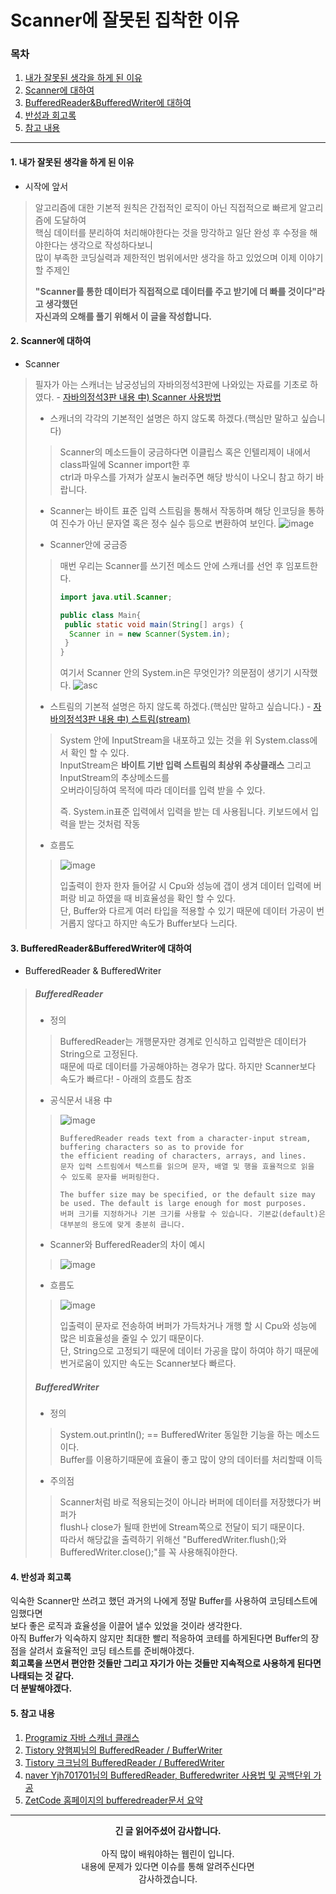 # Scanner에 잘못된 집착한 이유
### 목차
 1. [내가 잘못된 생각을 하게 된 이유](https://github.com/hongcoding94/Daily-Coding-Test-java/blob/main/%EC%95%8C%EA%B3%A0%EB%A6%AC%EC%A6%98%20%ED%9A%8C%EA%B3%A0%EB%A1%9D/Scanner%EC%97%90%20%EC%9E%98%EB%AA%BB%EB%90%9C%20%EC%A7%91%EC%B0%A9%ED%95%9C%20%EC%9D%B4%EC%9C%A0.md#1-%EB%82%B4%EA%B0%80-%EC%9E%98%EB%AA%BB%EB%90%9C-%EC%83%9D%EA%B0%81%EC%9D%84-%ED%95%98%EA%B2%8C-%EB%90%9C-%EC%9D%B4%EC%9C%A0)
 2. [Scanner에 대하여](https://github.com/hongcoding94/Daily-Coding-Test-java/blob/main/%EC%95%8C%EA%B3%A0%EB%A6%AC%EC%A6%98%20%ED%9A%8C%EA%B3%A0%EB%A1%9D/Scanner%EC%97%90%20%EC%9E%98%EB%AA%BB%EB%90%9C%20%EC%A7%91%EC%B0%A9%ED%95%9C%20%EC%9D%B4%EC%9C%A0.md#2-scanner%EC%97%90-%EB%8C%80%ED%95%98%EC%97%AC)
 3. [BufferedReader&BufferedWriter에 대하여](https://github.com/hongcoding94/Daily-Coding-Test-java/blob/main/%EC%95%8C%EA%B3%A0%EB%A6%AC%EC%A6%98%20%ED%9A%8C%EA%B3%A0%EB%A1%9D/Scanner%EC%97%90%20%EC%9E%98%EB%AA%BB%EB%90%9C%20%EC%A7%91%EC%B0%A9%ED%95%9C%20%EC%9D%B4%EC%9C%A0.md#3-bufferedreaderbufferedwriter%EC%97%90-%EB%8C%80%ED%95%98%EC%97%AC)
 4. [반성과 회고록](https://github.com/hongcoding94/Daily-Coding-Test-java/blob/main/%EC%95%8C%EA%B3%A0%EB%A6%AC%EC%A6%98%20%ED%9A%8C%EA%B3%A0%EB%A1%9D/Scanner%EC%97%90%20%EC%9E%98%EB%AA%BB%EB%90%9C%20%EC%A7%91%EC%B0%A9%ED%95%9C%20%EC%9D%B4%EC%9C%A0.md#4-%EB%B0%98%EC%84%B1%EA%B3%BC-%ED%9A%8C%EA%B3%A0%EB%A1%9D)
 5. [참고 내용](https://github.com/hongcoding94/Daily-Coding-Test-java/blob/main/%EC%95%8C%EA%B3%A0%EB%A6%AC%EC%A6%98%20%ED%9A%8C%EA%B3%A0%EB%A1%9D/Scanner%EC%97%90%20%EC%9E%98%EB%AA%BB%EB%90%9C%20%EC%A7%91%EC%B0%A9%ED%95%9C%20%EC%9D%B4%EC%9C%A0.md#5-%EC%B0%B8%EA%B3%A0-%EB%82%B4%EC%9A%A9) 

---

#### 1. 내가 잘못된 생각을 하게 된 이유

 - 시작에 앞서
 > 알고리즘에 대한 기본적 원칙은 간접적인 로직이 아닌 직접적으로 빠르게 알고리즘에 도달하여 <br/>
 > 핵심 데이터를 분리하여 처리해야한다는 것을 망각하고 일단 완성 후 수정을 해야한다는 생각으로 작성하다보니<br/>
 > 많이 부족한 코딩실력과 제한적인 범위에서만 생각을 하고 있었으며 이제 이야기 할 주제인<br/>
 > 
 > **"Scanner를 통한 데이터가 직접적으로 데이터를 주고 받기에 더 빠를 것이다"라고 생각했던<br/>
 > 자신과의 오해를 풀기 위해서 이 글을 작성합니다.**

#### 2. Scanner에 대하여

 - Scanner
 > 필자가 아는 스캐너는 남궁성님의 자바의정석3판에 나와있는 자료를 기초로 하였다. - [자바의정석3판 내용 中) Scanner 사용방법](https://github.com/hongcoding94/java_storage/blob/main/Chapter02.%20%EB%B3%80%EC%88%98(Variable).md#2-6-%ED%99%94%EB%A9%B4%EC%97%90%EC%84%9C-%EC%9E%85%EB%A0%A5%EB%B0%9B%EA%B8%B0)
 >  - 스캐너의 각각의 기본적인 설명은 하지 않도록 하겠다.(핵심만 말하고 싶습니다)
 >  > Scanner의 메소드들이 궁금하다면 이클립스 혹은 인텔리제이 내에서 class파일에 Scanner import한 후 <br/> 
 >  > ctrl과 마우스를 가져가 살포시 눌러주면 해당 방식이 나오니 참고 하기 바랍니다.
 >  
 >  - Scanner는 바이트 표준 입력 스트림을 통해서 작동하며 해당 인코딩을 통하여 진수가 아닌 문자열 혹은 정수 실수 등으로 변환하여 보인다.
 >  ![image](https://user-images.githubusercontent.com/66407386/179672607-cc3f6b1d-1140-49fa-a243-77c5abf27e24.png)
 > 
 >  - Scanner안에 궁금증<br/>
 >  > 매번 우리는 Scanner를 쓰기전 메소드 안에 스캐너를 선언 후 임포트한다.
 >  > ```java
 >  > import java.util.Scanner;
 >  > 
 >  > public class Main{
 >  >  public static void main(String[] args) {
 >  >   Scanner in = new Scanner(System.in);
 >  >  }
 >  > }
 >  > ```
 >  > 여기서 Scanner 안의 System.in은 무엇인가? 의문점이 생기기 시작했다.
 >  > ![asc](https://user-images.githubusercontent.com/66407386/179691369-a4b2e2aa-dcdb-4797-9b19-43c9ec76ca4f.png)
 >  > 
 >  > 
 >  - 스트림의 기본적 설명은 하지 않도록 하겠다.(핵심만 말하고 싶습니다.) - [자바의정석3판 내용 中) 스트림(stream)](https://github.com/hongcoding94/java_storage/blob/main/Chapter14.%20%EB%9E%8C%EB%8B%A4%EC%99%80%20%EC%8A%A4%ED%8A%B8%EB%A6%BC.md#%EC%8A%A4%ED%8A%B8%EB%A6%BCstream)<br/>
 >  > System 안에 InputStream을 내포하고 있는 것을 위 System.class에서 확인 할 수 있다.<br/>
 >  > InputStream은 **바이트 기반 입력 스트림의 최상위 추상클래스** 그리고 InputStream의 추상메소드를<br/>
 >  > 오버라이딩하여 목적에 따라 데이터를 입력 받을 수 있다.
 >  > 
 >  > 즉. System.in표준 입력에서 입력을 받는 데 사용됩니다. 키보드에서 입력을 받는 것처럼 작동
 >  > 
 >  
 >  - 흐름도
 >  > ![image](https://user-images.githubusercontent.com/66407386/179727520-0ef09725-1083-42c1-9d72-8fb38b244b5d.png)
 >  > 
 >  > 입출력이 한자 한자 들어갈 시 Cpu와 성능에 갭이 생겨 데이터 입력에 버퍼랑 비교 하였을 때 비효율성을 확인 할 수 있다.<br/>
 >  > 단, Buffer와 다르게 여러 타입을 적용할 수 있기 때문에 데이터 가공이 번거롭지 않다고 하지만 속도가 Buffer보다 느리다.

#### 3. BufferedReader&BufferedWriter에 대하여

 - BufferedReader & BufferedWriter
 >  ##### BufferedReader
 >  - 정의
 >  > BufferedReader는 개행문자만 경계로 인식하고 입력받은 데이터가 String으로 고정된다.<br/>
 >  > 때문에 따로 데이터를 가공해야하는 경우가 많다. 하지만 Scanner보다 속도가 빠르다! - 아래의 흐름도 참조
 >  > 
 >  - 공식문서 내용 中
 >  > ![image](https://user-images.githubusercontent.com/66407386/179772959-72c0b474-afe5-4c33-b89b-7a79a2441147.png)
 >  > 
 >  > ```text
 >  > BufferedReader reads text from a character-input stream, buffering characters so as to provide for 
 >  > the efficient reading of characters, arrays, and lines.
 >  > 문자 입력 스트림에서 텍스트를 읽으며 문자, 배열 및 행을 효율적으로 읽을 수 있도록 문자를 버퍼링한다.
 >  > 
 >  > The buffer size may be specified, or the default size may be used. The default is large enough for most purposes.
 >  > 버퍼 크기를 지정하거나 기본 크기를 사용할 수 있습니다. 기본값(default)은 대부분의 용도에 맞게 충분히 큽니다.
 >  > ```
 >  > 
 >  - Scanner와 BufferedReader의 차이 예시
 >  > ![image](https://user-images.githubusercontent.com/66407386/179776195-c1ebc33c-5c05-4943-a07c-4193ca9c3c33.png)
 >  >
 >  - 흐름도
 >  > ![image](https://user-images.githubusercontent.com/66407386/179729363-bd399be7-e5de-4313-a8a2-e79f5c9696bb.png)
 >  > 
 >  > 입출력이 문자로 전송하여 버퍼가 가득차거나 개행 할 시 Cpu와 성능에 많은 비효율성을 줄일 수 있기 때문이다.<br/>
 >  > 단, String으로 고정되기 때문에 데이터 가공을 많이 하여야 하기 때문에 번거로움이 있지만 속도는 Scanner보다 빠르다.
 >  >
 >  ##### BufferedWriter
 >  - 정의
 >  > System.out.println(); == BufferedWriter 동일한 기능을 하는 메소드이다.<br/>
 >  > Buffer를 이용하기때문에 효율이 좋고 많이 양의 데이터를 처리할때 이득
 >  > 
 >  - 주의점
 >  > Scanner처럼 바로 적용되는것이 아니라 버퍼에 데이터를 저장했다가 버퍼가<br/>
 >  > flush나 close가 될때 한번에 Stream쪽으로 전달이 되기 때문이다.<br/>
 >  > 따라서 해당값을 출력하기 위해선 "BufferedWriter.flush();와 BufferedWriter.close();"를 꼭 사용해줘야한다.

#### 4. 반성과 회고록

 익숙한 Scanner만 쓰려고 했던 과거의 나에게 정말 Buffer를 사용하여 코딩테스트에 임했다면<br/>
 보다 좋은 로직과 효율성을 이끌어 낼수 있었을 것이라 생각한다.<br/>
 아직 Buffer가 익숙하지 않지만 최대한 빨리 적응하여 코테를 하게된다면 Buffer의 장점을 살려서 효율적인 코딩 테스트를 준비해야겠다.<br/>
 **회고록을 쓰면서 편안한 것들만 그리고 자기가 아는 것들만 지속적으로 사용하게 된다면 나태되는 것 같다.<br/>
 더 분발해야겠다.**

#### 5. 참고 내용
  1. [Programiz 자바 스캐너 클래스](https://www.programiz.com/java-programming/scanner)
  2. [Tistory 양햄찌님의 BufferedReader / BufferWriter](https://jhnyang.tistory.com/m/92)
  3. [Tistory 크크님의 BufferedReader / BufferedWriter](https://rlakuku-program.tistory.com/33)
  4. [naver Yjh701701님의 BufferedReader, Bufferedwriter 사용법 및 공백단위 가공](https://m.blog.naver.com/yjh701701/222795285552)
  5. [ZetCode 홈페이지의 bufferedreader문서 요약](https://zetcode.com/java/bufferedreader/)

---
<div align="center">
  <b>긴 글 읽어주셨어 감사합니다.</b><br/><br/>
  아직 많이 배워야하는 웹린이 입니다.<br/>
  내용에 문제가 있다면 이슈를 통해 알려주신다면 <br>
  감사하겠습니다.
 </div>
